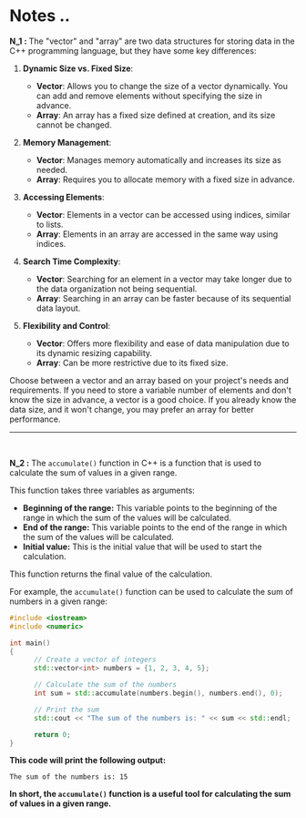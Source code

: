 # Notes ..

**N_1 :** The "vector" and "array" are two data structures for storing data in the C++ programming language, but they have some key differences:

1. **Dynamic Size vs. Fixed Size**:

   - **Vector**: Allows you to change the size of a vector dynamically. You can add and remove elements without specifying the size in advance.
   - **Array**: An array has a fixed size defined at creation, and its size cannot be changed.

2. **Memory Management**:

   - **Vector**: Manages memory automatically and increases its size as needed.
   - **Array**: Requires you to allocate memory with a fixed size in advance.

3. **Accessing Elements**:

   - **Vector**: Elements in a vector can be accessed using indices, similar to lists.
   - **Array**: Elements in an array are accessed in the same way using indices.

4. **Search Time Complexity**:

   - **Vector**: Searching for an element in a vector may take longer due to the data organization not being sequential.
   - **Array**: Searching in an array can be faster because of its sequential data layout.

5. **Flexibility and Control**:
   - **Vector**: Offers more flexibility and ease of data manipulation due to its dynamic resizing capability.
   - **Array**: Can be more restrictive due to its fixed size.

Choose between a vector and an array based on your project's needs and requirements. If you need to store a variable number of elements and don't know the size in advance, a vector is a good choice. If you already know the data size, and it won't change, you may prefer an array for better performance.

---

<br>

**N_2 :** The `accumulate()` function in C++ is a function that is used to calculate the sum of values in a given range.

This function takes three variables as arguments:

- **Beginning of the range:** This variable points to the beginning of the range in which the sum of the values will be calculated.
- **End of the range:** This variable points to the end of the range in which the sum of the values will be calculated.
- **Initial value:** This is the initial value that will be used to start the calculation.

This function returns the final value of the calculation.

For example, the `accumulate()` function can be used to calculate the sum of numbers in a given range:

```c++
#include <iostream>
#include <numeric>

int main()
{
      // Create a vector of integers
      std::vector<int> numbers = {1, 2, 3, 4, 5};

      // Calculate the sum of the numbers
      int sum = std::accumulate(numbers.begin(), numbers.end(), 0);

      // Print the sum
      std::cout << "The sum of the numbers is: " << sum << std::endl;

      return 0;
}
```

**This code will print the following output:**

```
The sum of the numbers is: 15
```

**In short, the `accumulate()` function is a useful tool for calculating the sum of values in a given range.**